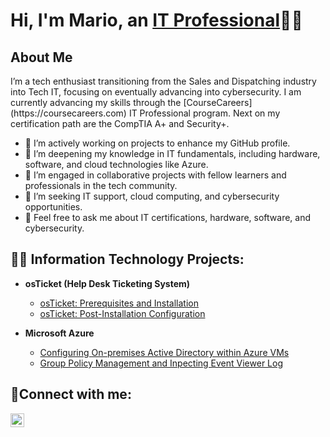 <h1>Hi, I'm Mario, an <a href="https://linkedin.com/in/mario-esparza-74b494296">IT Professional</a>👨‍💻</h1>

<h2>About Me</h2>
I’m a tech enthusiast transitioning from the Sales and Dispatching industry into Tech IT, focusing on eventually advancing into cybersecurity. I am currently advancing my skills through the [CourseCareers](https://coursecareers.com) IT Professional program. Next on my certification path are the CompTIA A+ and Security+.

- 🔭 I’m actively working on projects to enhance my GitHub profile.
- 🌱 I’m deepening my knowledge in IT fundamentals, including hardware, software, and cloud technologies like Azure.
- 👬 I’m engaged in collaborative projects with fellow learners and professionals in the tech community.
- 🤔 I’m seeking IT support, cloud computing, and cybersecurity opportunities.
- 💬 Feel free to ask me about IT certifications, hardware, software, and cybersecurity.


<h2>👨‍💻 Information Technology Projects:</h2>

- <b>osTicket (Help Desk Ticketing System)</b>
  - [osTicket: Prerequisites and Installation](https://github.com/marioesparza0901/osticket-prereqs)
  - [osTicket: Post-Installation Configuration](https://github.com/marioesparza0901/post-install-config)
  
- <b>Microsoft Azure</b>
  - [Configuring On-premises Active Directory within Azure VMs](https://github.com/marioesparza0901/configure-ad)
  - [Group Policy Management and Inpecting Event Viewer Log](https://github.com/marioesparza0901/azure-network-protocols)

<h2>🤳Connect with me:</h2>


[<img align="left" alt="Josh | LinkedIn" width="22px" src="https://cdn.jsdelivr.net/npm/simple-icons@v3/icons/linkedin.svg" />][linkedin]


[linkedin]: https://linkedin.com/in/mario-esparza-74b494296

